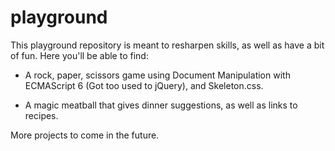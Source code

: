 # playground

This playground repository is meant to resharpen skills, as well as have a bit of fun. Here you'll be able to find:

 - A rock, paper, scissors game using Document Manipulation with ECMAScript 6 (Got too used to jQuery), and Skeleton.css.
 
 - A magic meatball that gives dinner suggestions, as well as links to recipes.
 
 More projects to come in the future.

